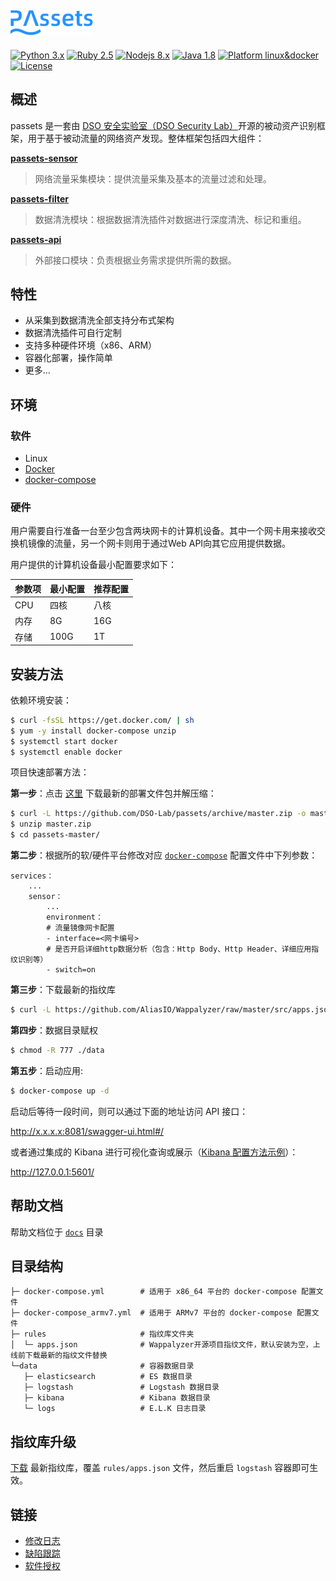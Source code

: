 ## ![](docs/images/logo.png)

[![Python 3.x](https://img.shields.io/badge/python-3.x-yellow.svg)](https://www.python.org/) [![Ruby 2.5](https://img.shields.io/badge/ruby-2.5-red.svg)](https://www.ruby-lang.org/) [![Nodejs 8.x](https://img.shields.io/badge/nodejs-8.x-green.svg)](https://www.ruby-lang.org/) [![Java 1.8](https://img.shields.io/badge/java-1.8-red.svg)](https://www.java.com/) [![Platform linux&docker](https://img.shields.io/badge/platform-linux&docker-9cf.svg)](https://www.java.com/) [![License](https://img.shields.io/badge/license-GPLv3-red.svg)](https://raw.githubusercontent.com/knownsec/Pocsuite/master/docs/COPYING)


## 概述

passets 是一套由 [DSO 安全实验室（DSO Security Lab）](http://www.dsolab.org)开源的被动资产识别框架，用于基于被动流量的网络资产发现。整体框架包括四大组件：

**[passets-sensor](https://github.com/DSO-Lab/passets-sensor)**
> 网络流量采集模块：提供流量采集及基本的流量过滤和处理。

**[passets-filter](https://github.com/DSO-Lab/passets-filter)**

> 数据清洗模块：根据数据清洗插件对数据进行深度清洗、标记和重组。

**[passets-api](https://github.com/DSO-Lab/passets-api)**

> 外部接口模块：负责根据业务需求提供所需的数据。


## 特性
* 从采集到数据清洗全部支持分布式架构
* 数据清洗插件可自行定制
* 支持多种硬件环境（x86、ARM）
* 容器化部署，操作简单
* 更多...


## 环境

### 软件
- Linux
- [Docker](https://www.docker.com/)
- [docker-compose](https://github.com/docker/compose)

### 硬件

用户需要自行准备一台至少包含两块网卡的计算机设备。其中一个网卡用来接收交换机镜像的流量，另一个网卡则用于通过Web API向其它应用提供数据。

用户提供的计算机设备最小配置要求如下：

| 参数项 | 最小配置 | 推荐配置 |
|------|----------|----------|
| CPU  | 四核   | 八核    |
| 内存 | 8G     | 16G      |
| 存储 | 100G  | 1T       |


## 安装方法

依赖环境安装：

```bash
$ curl -fsSL https://get.docker.com/ | sh
$ yum -y install docker-compose unzip
$ systemctl start docker
$ systemctl enable docker
```

项目快速部署方法：

**第一步**：点击 [这里](https://github.com/DSO-Lab/passets/archive/master.zip) 下载最新的部署文件包并解压缩：

```bash
$ curl -L https://github.com/DSO-Lab/passets/archive/master.zip -o master.zip
$ unzip master.zip
$ cd passets-master/
```

**第二步**：根据所的软/硬件平台修改对应 [`docker-compose`](#directory) 配置文件中下列参数：

```
services：
    ...
    sensor：
        ...
        environment：
        # 流量镜像网卡配置
        - interface=<网卡编号>
        # 是否开启详细http数据分析（包含：Http Body、Http Header、详细应用指纹识别等）
        - switch=on
```

**第三步**：下载最新的指纹库

``` bash
$ curl -L https://github.com/AliasIO/Wappalyzer/raw/master/src/apps.json -o ./rules/apps.json
```

**第四步**：数据目录赋权

``` bash
$ chmod -R 777 ./data
```

**第五步**：启动应用:

``` bash
$ docker-compose up -d
```

启动后等待一段时间，则可以通过下面的地址访问 API 接口：

http://x.x.x.x:8081/swagger-ui.html#/

或者通过集成的 Kibana 进行可视化查询或展示（[Kibana 配置方法示例](docs/KIBANA_HELP.md)）：

http://127.0.0.1:5601/


## 帮助文档

帮助文档位于 [```docs```](./docs) 目录


## 目录结构

```
├─ docker-compose.yml        # 适用于 x86_64 平台的 docker-compose 配置文件
├─ docker-compose_armv7.yml  # 适用于 ARMv7 平台的 docker-compose 配置文件
├─ rules                     # 指纹库文件夹
│  └─ apps.json              # Wappalyzer开源项目指纹文件，默认安装为空，上线前下载最新的指纹文件替换
└─data                       # 容器数据目录
   ├─ elasticsearch          # ES 数据目录
   ├─ logstash               # Logstash 数据目录
   ├─ kibana                 # Kibana 数据目录
   └─ logs                   # E.L.K 日志目录
```

## 指纹库升级

[下载](https://github.com/AliasIO/Wappalyzer/raw/master/src/apps.json) 最新指纹库，覆盖 `rules/apps.json` 文件，然后重启 `logstash` 容器即可生效。

## 链接

* [修改日志](./CHANGELOG.md)
* [缺陷跟踪](https://github.com/DSO-Lab/passets/issues)
* [软件授权](./LICENSE)
